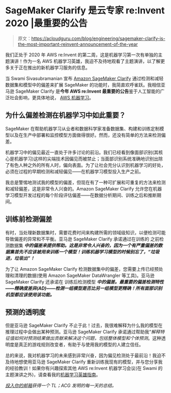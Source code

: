 # SageMaker Clarify 是云专家 re:Invent 2020 |最重要的公告

> 原文：<https://acloudguru.com/blog/engineering/sagemaker-clarify-is-the-most-important-reinvent-announcement-of-the-year>

我们正处于 2020 年 AWS re:Invent 的第二周，这是机器学习第一次有单独的主题演讲！作为一名 AWS 机器学习英雄，我迫不及待地观看了主题演讲，以了解更多关于正在推出的新机器学习服务的信息。

当 Swami Sivasubramanian 宣布 [Amazon SageMaker Clarify](https://aws.amazon.com/sagemaker/clarify/) 通过检测和减轻数据集和模型中的偏差来扩展 SageMaker 的功能时，我简直欢呼雀跃。我相信亚马逊 SageMaker Clarify 是**今年 AWS re:Invent 最重要的公告**鉴于人工智能的广泛社会影响，更具体地说， [AWS 机器学习](https://acloudguru.com/course/aws-certified-machine-learning-specialty)。

## 为什么偏差检测在机器学习中如此重要？

SageMaker 在帮助机器学习从业者和数据科学家准备数据集、构建和训练定制模型以及在生产中部署和监控模型方面做得很好。然而，还没有简单的方法来检测偏差。

机器学习中的偏见最近一直处于许多讨论的前沿。我们已经看到像面部识别(其核心是机器学习)这样的尖端技术因偏见而被禁止；当面部识别系统准确地识别出除了有色人种之外的所有人时，偏向表面。为了让社会充分认识到机器学习的好处，必须在过程的早期检测和减轻偏见——在机器学习模型投入生产之前。

我总是警惕地测试我的模型的偏差，但现在有了一种可扩展和可重复的方法来检测和减轻偏差，这是非常令人兴奋的。Amazon SageMaker Clarify 允许您在机器学习模型开发过程的每个阶段评估偏差——在数据分析期间、训练之后和推断期间。

## 训练前检测偏差

有时，当处理新数据集时，需要花费时间来构建所需的领域级知识，以便检测可能导致偏差的异常和不平衡。亚马逊 SageMaker Clarify 承诺通过在训练的 之前检测数据集 ***中的偏差来提供帮助。这是非常令人兴奋的，因为一个有严重偏差的数据集首先不应该被用来训练一个模型！训练机器学习模型的时候别忘了，“垃圾进，垃圾出”！***

为了让 Amazon SageMaker Clarify 检测数据集中的偏差，您需要上传已经预处理和清理的数据(使用 Amazon SageMaker DataWrangler 等工具)。亚马逊 SageMaker Clarify 还承诺在 训练后检测模型 ***中的偏差。最重要的偏差检测特性——精确度差异(AD)——检测一组模型是否比另一组模型更精确！所有面部识别机型都应该使用该功能。***

## 预测的透明度

但是亚马逊 SageMaker Clarify 不止于此！过去，我很难解释为什么我的模型在推理过程中会做出某种预测。亚马逊 SageMaker Clarify 承诺通过帮助我“*解释特征值如何对预测结果做出贡献来解决这个问题，包括整体模型和个体预测*。这种透明度是真正的游戏规则改变者，有助于与使用我的模型的人建立信任。

总的来说，我对机器学习的未来感到非常兴奋，因为偏见检测处于最前沿！我迫不及待地想使用亚马逊 SageMaker Clarify 重新训练我现有的模型，并与您分享我的经验教训！如果你有兴趣探索其他 AWS re:Invent 机器学习会议(在 Swami 的主题演讲之外)，请查看我的[机器学习英雄指南](https://virtual.awsevents.com/playlist/1_eemqdcp9/188376503)。

*[投入你的邮箱](https://get.acloudguru.com/reinvent2020)获得一个 TL；ACG 发明的每一天的总结。*